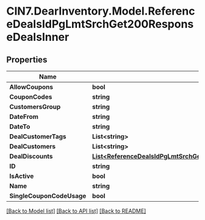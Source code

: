 # CIN7.DearInventory.Model.ReferenceDealsIdPgLmtSrchGet200ResponseDealsInner

## Properties

| Name                      | Type                                                                                                                                                          | Description | Notes      |
| ------------------------- | ------------------------------------------------------------------------------------------------------------------------------------------------------------- | ----------- | ---------- |
| **AllowCoupons**          | **bool**                                                                                                                                                      |             | [optional] |
| **CouponCodes**           | **string**                                                                                                                                                    |             | [optional] |
| **CustomersGroup**        | **string**                                                                                                                                                    |             | [optional] |
| **DateFrom**              | **string**                                                                                                                                                    |             | [optional] |
| **DateTo**                | **string**                                                                                                                                                    |             | [optional] |
| **DealCustomerTags**      | **List&lt;string&gt;**                                                                                                                                        |             | [optional] |
| **DealCustomers**         | **List&lt;string&gt;**                                                                                                                                        |             | [optional] |
| **DealDiscounts**         | [**List&lt;ReferenceDealsIdPgLmtSrchGet200ResponseDealsInnerDealDiscountsInner&gt;**](ReferenceDealsIdPgLmtSrchGet200ResponseDealsInnerDealDiscountsInner.md) |             | [optional] |
| **ID**                    | **string**                                                                                                                                                    |             | [optional] |
| **IsActive**              | **bool**                                                                                                                                                      |             | [optional] |
| **Name**                  | **string**                                                                                                                                                    |             | [optional] |
| **SingleCouponCodeUsage** | **bool**                                                                                                                                                      |             | [optional] |

[[Back to Model list]](../README.md#documentation-for-models) [[Back to API list]](../README.md#documentation-for-api-endpoints) [[Back to README]](../README.md)
